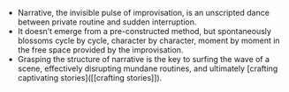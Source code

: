 ---
---

- Narrative, the invisible pulse of improvisation, is an unscripted dance between private routine and sudden interruption.
- It doesn’t emerge from a pre-constructed method, but spontaneously blossoms cycle by cycle, character by character, moment by moment in the free space provided by the improvisation.
- Grasping the structure of narrative is the key to surfing the wave of a scene, effectively disrupting mundane routines, and ultimately [crafting captivating stories]([[crafting stories]]).